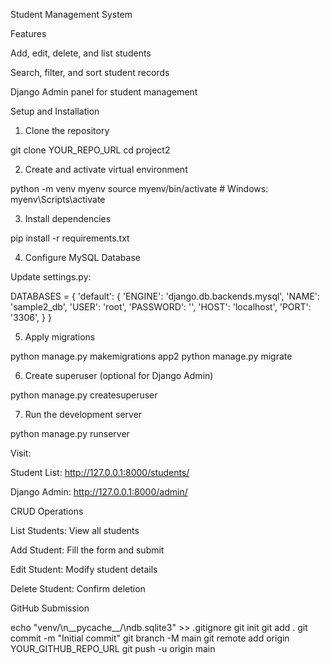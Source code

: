 Student Management System

Features

Add, edit, delete, and list students

Search, filter, and sort student records

Django Admin panel for student management

Setup and Installation

1. Clone the repository

git clone YOUR_REPO_URL
cd project2

2. Create and activate virtual environment

python -m venv myenv
source myenv/bin/activate  # Windows: myenv\Scripts\activate

3. Install dependencies

pip install -r requirements.txt

4. Configure MySQL Database

Update settings.py:

DATABASES = {
    'default': {
        'ENGINE': 'django.db.backends.mysql',
        'NAME': 'sample2_db',
        'USER': 'root',
        'PASSWORD': '',
        'HOST': 'localhost',
        'PORT': '3306',
    }
}

5. Apply migrations

python manage.py makemigrations app2
python manage.py migrate

6. Create superuser (optional for Django Admin)

python manage.py createsuperuser

7. Run the development server

python manage.py runserver

Visit:

Student List: http://127.0.0.1:8000/students/

Django Admin: http://127.0.0.1:8000/admin/

CRUD Operations

List Students: View all students

Add Student: Fill the form and submit

Edit Student: Modify student details

Delete Student: Confirm deletion

GitHub Submission

echo "venv/\n__pycache__/\ndb.sqlite3" >> .gitignore
git init
git add .
git commit -m "Initial commit"
git branch -M main
git remote add origin YOUR_GITHUB_REPO_URL
git push -u origin main



